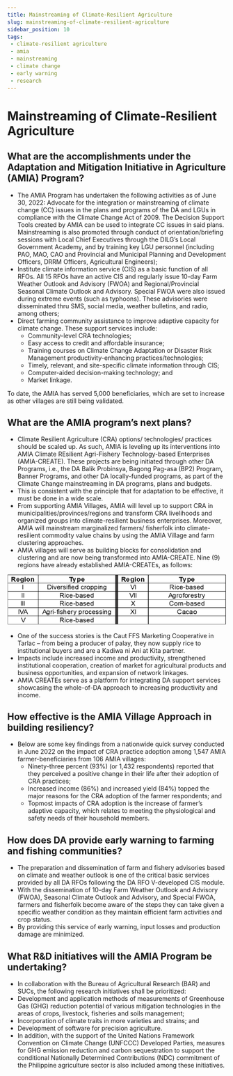 ```yaml
---
title: Mainstreaming of Climate-Resilient Agriculture
slug: mainstreaming-of-climate-resilient-agriculture
sidebar_position: 10
tags:
 - climate-resilient agriculture
 - amia
 - mainstreaming
 - climate change
 - early warning
 - research
---
```


# Mainstreaming of Climate-Resilient Agriculture

## What are the accomplishments under the Adaptation and Mitigation Initiative in Agriculture (AMIA) Program?  

- The AMIA Program has undertaken the following activities as of June 30, 2022:
Advocate for the integration or mainstreaming of climate change (CC) issues in the plans and programs of the DA and LGUs in compliance with the Climate Change Act of 2009. The Decision Support Tools created by AMIA can be used to integrate CC issues in said plans. Mainstreaming is also promoted through conduct of orientation/briefing sessions with Local Chief Executives through the DILG’s Local Government Academy, and by training key LGU personnel (including PAO, MAO, CAO and Provincial and Municipal Planning and Development Officers, DRRM Officers, Agricultural Engineers);
- Institute climate information service (CIS) as a basic function of all RFOs. All 15 RFOs have an active CIS and regularly issue 10-day Farm Weather Outlook and Advisory (FWOA) and Regional/Provincial Seasonal Climate Outlook and Advisory. Special FWOA were also issued during extreme events (such as typhoons). These advisories were disseminated thru SMS, social media, weather bulletins, and radio, among others;
- Direct farming community assistance to improve adaptive capacity for climate change. These support services include: 
  - Community-level CRA technologies;
  - Easy access to credit and affordable insurance;
  - Training courses on Climate Change Adaptation or Disaster Risk Management productivity-enhancing practices/technologies; 
  - Timely, relevant, and site-specific climate information through CIS; 
  - Computer-aided decision-making technology; and 
  - Market linkage.

To date, the AMIA has served 5,000 beneficiaries, which are set to increase as other villages are still being validated.

## What are the AMIA program’s next plans? 

- Climate Resilient Agriculture (CRA) options/ technologies/ practices should be scaled up. As such, AMIA is leveling up its interventions into AMIA Climate REsilient Agri-Fishery Technology-based Enterprises (AMIA-CREATE). These projects are being initiated through other DA Programs, i.e., the DA Balik Probinsya, Bagong Pag-asa (BP2) Program, Banner Programs, and other DA locally-funded programs, as part of the Climate Change mainstreaming in DA programs, plans and budgets.
- This is consistent with the principle that for adaptation to be effective, it must be done in a wide scale. 
- From supporting AMIA Villages, AMIA will level up to support CRA in municipalities/provinces/regions and transform CRA livelihoods and organized groups into climate-resilient business enterprises. Moreover, AMIA will mainstream marginalized farmers/ fisherfolk into climate-resilient commodity value chains by using the AMIA Village and farm clustering approaches.
- AMIA villages will serve as building blocks for consolidation and clustering and are now being transformed into AMIA-CREATE. Nine (9) regions have already established AMIA-CREATEs, as follows:

![amia create](Picture1.png)

  - One of the success stories is the Caut FFS Marketing Cooperative in Tarlac – from being a producer of palay, they now supply rice to institutional buyers and are a Kadiwa ni Ani at Kita partner. 
- Impacts include increased income and productivity, strengthened institutional cooperation, creation of market for agricultural products and business opportunities, and expansion of network linkages. 
- AMIA CREATEs serve as a platform for integrating DA support services showcasing the whole-of-DA approach to increasing productivity and income.

## How effective is the AMIA Village Approach in building resiliency? 

- Below are some key findings from a nationwide quick survey conducted in June 2022 on the impact of CRA practice adoption among 1,547 AMIA farmer-beneficiaries from 106 AMIA villages:
  - Ninety-three percent (93%) (or 1,432 respondents) reported that they perceived a positive change in their life after their adoption of CRA practices; 
  - Increased income (86%) and increased yield (84%) topped the major reasons for the CRA adoption of the farmer respondents; and
  - Topmost impacts of CRA adoption is the increase of farmer’s adaptive capacity, which relates to meeting the physiological and safety needs of their household members.

## How does DA provide early warning to farming and fishing communities?  

- The preparation and dissemination of farm and fishery advisories based on climate and weather outlook is one of the critical basic services provided by all DA RFOs following the DA RFO V-developed CIS module. 
- With the dissemination of 10-day Farm Weather Outlook and Advisory (FWOA), Seasonal Climate Outlook and Advisory, and Special FWOA, farmers and fisherfolk become aware of the steps they can take given a specific weather condition as they maintain efficient farm activities and crop status. 
- By providing this service of early warning, input losses and production damage are minimized.

## What R&D initiatives will the AMIA Program be undertaking?  

- In collaboration with the Bureau of Agricultural Research (BAR) and SUCs, the following research initiatives shall be prioritized: 
- Development and application methods of measurements of Greenhouse Gas (GHG) reduction potential of various mitigation technologies in the areas of crops, livestock, fisheries and soils management; 
- Incorporation of climate traits in more varieties and strains; and 
- Development of software for precision agriculture. 
- In addition, with the support of the United Nations Framework Convention on Climate Change (UNFCCC) Developed Parties, measures for GHG emission reduction and carbon sequestration to support the conditional Nationally Determined Contributions (NDC) commitment of the Philippine agriculture sector is also included among these initiatives.
